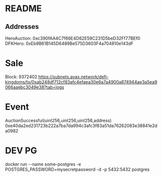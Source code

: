 # README

## Addresses
HeroAuction: 0xc390fAA4C7f66E4D62E59C231D5beD32Ff77BEf0
DFKHero: 0xEb9B61B145D6489Be575D3603F4a704810e143dF

# Sale
Block: 9372402
https://subnets.avax.network/defi-kingdoms/tx/0xab248df712cf83afc4efaea30e6a7a4900a874944ae3a5ea9066aaebc3049e38?tab=logs

# Event
AuctionSuccessful(uint256,uint256,uint256,address)
0xe40da2ed231723b222a7ba7da994c3afc3f83a51da76262083e38841e2da0982

# DEV PG
docker run --name some-postgres -e POSTGRES_PASSWORD=mysecretpassword -d -p 5432:5432 postgres